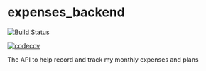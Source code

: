 # expenses_backend

[![Build Status](https://travis-ci.com/alainburindi/expenses_backend.svg?branch=dev)](https://travis-ci.com/alainburindi/expenses_backend)

[![codecov](https://codecov.io/gh/alainburindi/expenses_backend/branch/master/graph/badge.svg)](https://codecov.io/gh/alainburindi/expenses_backend)

The API to help record and track my monthly expenses and plans
